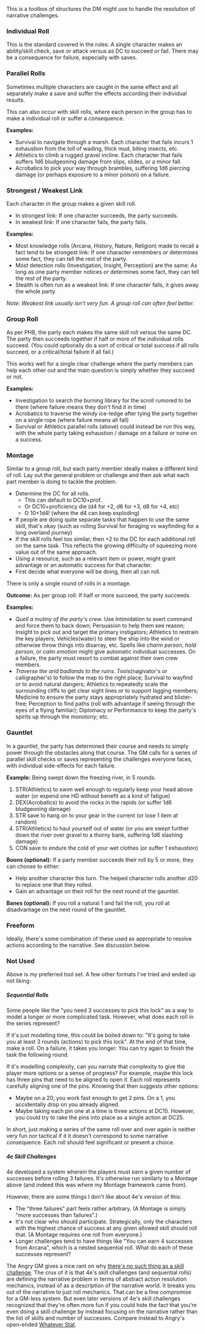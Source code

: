 This is a toolbox of structures the DM might use to handle the resolution of narrative challenges.

### Individual Roll

This is the standard covered in the rules: A single character makes an ability/skill check, save or attack versus as DC to succeed or fail.  There may be a consequence for failure, especially with saves.

### Parallel Rolls

Sometimes multiple characters are caught in the same effect and all separately make a save and suffer the effects according their individual results.

This can also occur with skill rolls, where each person in the group has to make a individual roll or suffer a consequence.

**Examples:**
+ Survival to navigate through a marsh. Each character that fails incurs 1 exhaustion from the toll of wading, thick mud, biting insects, etc.
+ Athletics to climb a rugged gravel incline.  Each character that fails suffers 1d6 bludgeoning damage from slips, slides, or a minor fall.
+ Acrobatics to pick your way through brambles, suffering 1d6 piercing damage (or perhaps exposure to a minor poison) on a failure.

### Strongest / Weakest Link

Each character in the group makes a given skill roll.

+ In strongest link: If one character succeeds, the party succeeds.
+ In weakest link: If one character fails, the party fails.

**Examples:**
+ Most knowledge rolls (Arcana, History, Nature, Religion) made to recall a fact tend to be strongest link: If one character remembers or determines some fact, they can tell the rest of the party.
+ Most detection rolls (Investigation, Insight, Perception) are the same: As long as one party member notices or determines some fact, they can tell the rest of the party.
+ Stealth is often run as a weakest link: If one character fails, it gives away the whole party.

*Note: Weakest link usually isn't very fun. A group roll can often feel better.*

### Group Roll

As per PHB, the party each makes the same skill roll versus the same DC.  The party then succeeds together if half or more of the individual rolls succeed. (You could optionally do a sort of critical or total success if all rolls succeed, or a critical/total failure if all fail.)

This works well for a single clear challenge where the party members can help each other out and the main question is simply whether they succeed or not.  

**Examples:** 
+ Investigation to search the burning library for the scroll rumored to be there (where failure means they don't find it in time)
+ Acrobatics to traverse the windy ice-ledge after tying the party together on a single rope (where failure means all fall)
+ Survival or Athletics parallel rolls (above) could instead be run this way, with the whole party taking exhaustion / damage on a failure or none on a success.

### Montage

Similar to a group roll, but each party member ideally makes a different kind of roll.  Lay out the general problem or challenge and then ask what each part member is doing to tackle the problem.

* Determine the DC for all rolls.  
	* This can default to DC10+prof.
	* Or DC10+proficiency die (d4 for +2, d6 for +3, d8 for +4, etc)
	* O 10+1d4! (where the d4 can keep exploding)
* If people are doing quite separate tasks that happen to use the same skill, that's okay (such as rolling Survival for foraging vs wayfinding for a long overland journey)
* If the skill rolls feel too similar, then +2 to the DC for each additional roll on the same task.  This reflects the growing difficulty of squeezing more value out of the same approach.
* Using a resource, such as a relevant item or power, might grant advantage or an automatic success for that character.
* First decide what everyone will be doing, then all can roll.

There is only a single round of rolls in a montage.

**Outcome:** As per group roll: If half or more succeed, the party succeeds.

**Examples:** 
* *Quell a mutiny of the party's crew.* Use Intimidation to exert command and force them to back down; Persuasion to help them see reason; Insight to pick out and target the primary instigators; Athletics to restrain the key players; Vehicles(water) to steer the ship into the wind or otherwise throw things into disarray, etc.  Spells like *charm person*, *hold person*, or *calm emotion* might give automatic individual successes.  On a failure, the party must resort to combat against their own crew members.
* *Traverse the arid badlands to the ruins.*  Tools(nagivator's or calligrapher's) to follow the  map to the right place; Survival to wayfind or to avoid natural dangers; Athletics to repeatedly scale the surrounding cliffs to get clear sight lines or to support lagging members; Medicine to ensure the party stays appropriately hydrated and blister-free;  Perception to find paths (roll with advantage if seeing through the eyes of a flying familiar); Diplomacy or Performance to keep the party's spirits up through the monotony; etc.

### Gauntlet

In a gauntlet, the party has determined their course and needs to simply power through the obstacles along that course. The GM calls for a series of parallel skill checks or saves representing the challenges everyone faces, with individual side-effects for each failure.

**Example:** Being swept down the freezing river, in 5 rounds.
1. STR(Athletics) to swim well enough to regularly keep your head above water (or expend one HD without benefit as a kind of fatigue)
2. DEX(Acrobatics) to avoid the rocks in the rapids (or suffer 1d6 bludgeoning damage)
3. STR save to hang on to your gear in the current (or lose 1 item at random)
4. STR(Athletics) to haul yourself out of water (or you are swept further down the river over gravel to a thorny bank, suffering 1d6 slashing damage)
5. CON save to endure the cold of your wet clothes (or suffer 1 exhaustion)

**Boons (optional):** If a party member succeeds their roll by 5 or more, they can choose to either: 
+ Help another character this turn.  The helped character rolls another d20 to replace one that they rolled.
+ Gain an advantage on their roll for the next round of the gauntlet.  

**Banes (optional):** If you roll a natural 1 and fail the roll, you roll at disadvantage on the next round of the gauntlet.

### Freeform

Ideally, there's some combination of these used as appropriate to resolve actions according to the narrative.  See discussion below.

### Not Used

Above is my preferred tool set. A few other formats I've tried and ended up not liking:

##### Sequential Rolls

Some people like the "you need 3 successes to pick this lock" as a way to model a longer or more complicated task. However, what does each roll in the series represent? 

If it's just modelling time, this could be boiled down to: "It's going to take you at least 3 rounds (actions) to pick this lock".  At the end of that time, make a roll. On a failure, it takes you longer: You can try again to finish the task the following round.  

If it's modelling complexity, can you narrate that complexity to give the player more options or a sense of progress?  For example, maybe this lock has three pins that need to be aligned to open it.  Each roll represents carefully aligning one of the pins.  Knowing that then suggests other options:

* Maybe on a 20, you work fast enough to get 2 pins.  On a 1, you accidentally drop on you already aligned.
* Maybe taking each pin one at a time is three actions at DC15.  However, you could try to rake the pins into place as a single action at DC25.

In short, just making a series of the same roll over and over again is neither very fun nor tactical if it it doesn't correspond to some narrative consequence.  Each roll should feel significant or present a choice.

##### 4e Skill Challenges

4e developed a system wherein the players must earn a given number of successes before rolling 3 failures.  It's otherwise run similarly to a Montage above (and indeed this was where my Montage framework came from).

However, there are some things I don't like about 4e's version of this:

+ The "three failures" part feels rather arbitrary.  (A Montage is simply "more successes than failures".)
+ It's not clear who should participate.  Strategically, only the characters with the highest chance of success at any given allowed skill should roll that.  (A Montage requires one roll from everyone.)
+ Longer challenges tend to have things like "You can earn 4 successes from Arcana", which is a nested sequential roll.  What do each of these successes represent?

The Angry GM gives a nice rant on why [there's no such thing as a skill challenge](https://theangrygm.com/no-skill-challenges/).  The crux of it is that 4e's skill challenges (and sequential rolls) are defining the narrative problem in terms of abstract action resolution mechanics, instead of as a description of the narrative world. It breaks you out of the narrative to just roll mechanics. That can be a fine compromise for a GM-less system.  But even later versions of 4e's skill challenges recognized that they're often more fun if you could hide the fact that you're even doing a skill challenge by instead focusing on the narrative rather than the list of skills and number of successes.  Compare instead to Angry's open-ended [Whatever Stat](https://theangrygm.com/the-whatever-stat/).

